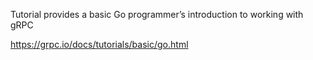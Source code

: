 Tutorial provides a basic Go programmer’s introduction to working with gRPC

https://grpc.io/docs/tutorials/basic/go.html